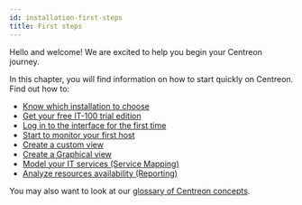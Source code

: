 ```yaml
---
id: installation-first-steps
title: First steps
---
```


Hello and welcome! We are excited to help you begin your Centreon journey.

In this chapter, you will find information on how to start quickly on Centreon. Find out how to:

* [Know which installation to choose](which-install.md)
* [Get your free IT-100 trial edition](it100.md)
* [Log in to the interface for the first time](interface.md)
* [Start to monitor your first host](first-supervision.md)
* [Create a custom view](create-custom-view.md)
* [Create a Graphical view](create-graphical-view.md)
* [Model your IT services (Service Mapping)](model-it-services.md)
* [Analyze resources availability (Reporting)](analyze-resources-availability.md)

You may also want to look at our [glossary of Centreon concepts](../resources/glossary.md).
